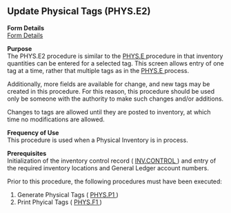 ##  Update Physical Tags (PHYS.E2)

<PageHeader />

**Form Details**  
[ Form Details ](PHYS-E2-1/)   

**Purpose**  
The PHYS.E2 procedure is similar to the [ PHYS.E ](../../../../rover/INV-OVERVIEW/INV-ENTRY/PHYS-E) procedure in that inventory quantities can be entered for a selected tag. This screen allows entry of one tag at a time, rather that multiple tags as in the [ PHYS.E ](../../../../rover/INV-OVERVIEW/INV-ENTRY/PHYS-E) process.   
  
Additionally, more fields are available for change, and new tags may be
created in this procedure. For this reason, this procedure should be used only
be someone with the authority to make such changes and/or additions.  
  
Changes to tags are allowed until they are posted to inventory, at which time
no modifications are allowed.

**Frequency of Use**  
This procedure is used when a Physical Inventory is in process.

**Prerequisites**  
Initialization of the inventory control record ( [ INV.CONTROL ](../../../../rover/AP-OVERVIEW/AP-ENTRY/AP-E/AP-E-2/INV-CONTROL) ) and entry of the required inventory locations and General Ledger account numbers.   
  
Prior to this procedure, the following procedures must have been executed:  
  
1) Generate Physical Tags ( [ PHYS.P1 ](../../../../rover/AP-OVERVIEW/AP-ENTRY/AP-E/AP-E-2/INV-CONTROL/INV-CONTROL-1/PHYS-P1) )   
2) Print Phyical Tags ( [ PHYS.F1 ](PHYS-F1/) ) 

<badge text= "Version 8.10.57" vertical="middle" />

<PageFooter />